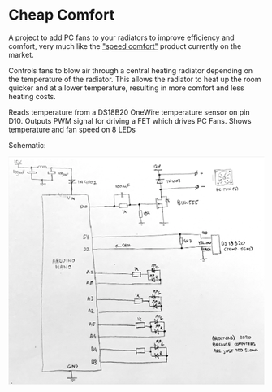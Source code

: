 # Cheap Comfort

A project to add PC fans to your radiators to improve efficiency and comfort, very much like the ["speed comfort"](https://www.speedcomfort.nl/) product currently on the market.

Controls fans to blow air through a central heating radiator
depending on the temperature of the radiator. This allows the
radiator to heat up the room quicker and at a lower temperature,
resulting in more comfort and less heating costs.

Reads temperature from a DS18B20 OneWire temperature sensor on pin D10.
Outputs PWM signal for driving a FET which drives PC Fans. 
Shows temperature and fan speed on 8 LEDs

Schematic:

![](cheap-comfort-schematic.png)

